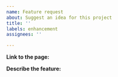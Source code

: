 ```yaml
---
name: Feature request
about: Suggest an idea for this project
title: ''
labels: enhancement
assignees: ''

---
```


<!-- The page where the new feature will be added. -->
<!-- For example, https://quacky.xyz/partner -->
<!-- If it is a new page, write the page's name -->
**Link to the page:**

<!-- Describe the feature you want to add. -->
<!-- For example, change the page color to red instead of blue -->
**Describe the feature:**

<!-- If any additional information is necessary, put it below -->
